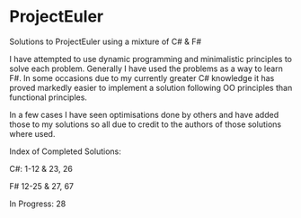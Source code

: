 ProjectEuler
============

Solutions to ProjectEuler using a mixture of C# &amp; F# 

I have attempted to use dynamic programming and minimalistic principles to solve each problem. 
Generally I have used the problems as a way to learn F#. In some occasions due to my currently
greater C# knowledge it has proved markedly easier to implement a solution following OO 
principles than functional principles.

In a few cases I have seen optimisations done by others and have added those to my 
solutions so all due to credit to the authors of those solutions where used.

Index of Completed Solutions:

C#:
1-12 & 23, 26

F#
12-25 & 27, 67

In Progress:
28
